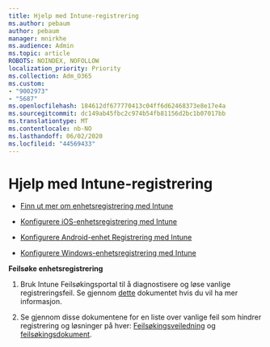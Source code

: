 ```yaml
---
title: Hjelp med Intune-registrering
ms.author: pebaum
author: pebaum
manager: mnirkhe
ms.audience: Admin
ms.topic: article
ROBOTS: NOINDEX, NOFOLLOW
localization_priority: Priority
ms.collection: Adm_O365
ms.custom:
- "9002973"
- "5687"
ms.openlocfilehash: 184612df677770413c04ff6d62468373e8e17e4a
ms.sourcegitcommit: dc149ab45fbc2c974b54fb81156d2bc1b07017bb
ms.translationtype: MT
ms.contentlocale: nb-NO
ms.lasthandoff: 06/02/2020
ms.locfileid: "44569433"
---
```

# <a name="help-with-intune-enrollment"></a>Hjelp med Intune-registrering


- [Finn ut mer om enhetsregistrering med Intune](https://docs.microsoft.com/intune/device-enrollment)

- [Konfigurere iOS-enhetsregistrering med Intune](https://docs.microsoft.com/intune/ios-enroll)

- [Konfigurere Android-enhet Registrering med Intune](https://docs.microsoft.com/intune/android-enroll)

- [Konfigurere Windows-enhetsregistrering med Intune](https://docs.microsoft.com/intune/windows-enroll)

**Feilsøke enhetsregistrering**

1. Bruk Intune Feilsøkingsportal til å diagnostisere og løse vanlige registreringsfeil. Se gjennom [dette](https://docs.microsoft.com/intune/help-desk-operators) dokumentet hvis du vil ha mer informasjon.

2. Se gjennom disse dokumentene for en liste over vanlige feil som hindrer registrering og løsninger på hver: [Feilsøkingsveiledning](https://support.microsoft.com/help/4469913/troubleshooting-windows-device-enrollment-problems-in-microsoft-intune) og [feilsøkingsdokument](https://docs.microsoft.com/intune/troubleshoot-device-enrollment-in-intune).